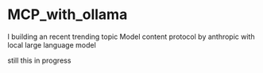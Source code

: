 # MCP_with_ollama
I building an recent trending topic Model content protocol by anthropic with local large language model

still this in progress
